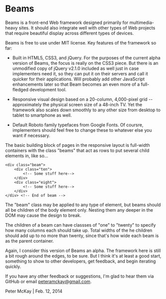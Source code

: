 Beams
=========

Beams is a front-end Web framework designed primarily for multimedia-heavy sites. It should also integrate well with other types of Web projects that require beautiful display across different types of devices. 

Beams is free to use under MIT license. Key features of the framework so far: 

- Built in HTML5, CSS3, and jQuery. For the purposes of the current alpha version of Beams, the focus is really on the CSS3 piece. But there is an unmodified copy of jQuery v2.1.0 included as well just in case implementers need it, so they can put it on their servers and call it quicker for their applications. Will probably add other JavaScript enhancements later so that Beam becomes an even more of a full-fledged development tool.

- Responsive visual design based on a 20-column, 4,000-pixel grid -- approximately the physical screen size of a 48-inch TV. Yet the framework also scales down smoothly to any other size from desktop to tablet to smartphone as well.

- Default Roboto family typefaces from Google Fonts. Of coursre, implementers should feel free to change these to whatever else you want if necessary.

The basic building block of pages in the responsive layout is full-width containers with the class "beams" that act as rows to put several child elements in, like so...

	<div class="beam">
		<div class="ten">
			<!-- Some stuff here-->
		</div>
		<div class="eight">
			<!-- Some stuff here-->
		</div>
	</div> <!-- End of beam -->

The "beam" class may be applied to any type of element, but beams should all be children of the body element only. Nesting them any deeper in the DOM may cause the design to break.

The children of a beam can have classses of "one" to "twenty" to specify how many columns each should take up. Total widths of the he children should add up to no more than twenty, since that's how wide each beam is as the parent container.

Again, I consider this version of Beams an alpha. The framework here is still a bit rough around the edges, to be sure. But I think it's at least a good start, something to show to other developers, get feedback, and begin iterating quickly.

If you have any other feedback or suggestions, I'm glad to hear them via GitHub or email peteramckay@gmail.com.

Peter McKay | Feb. 12, 2014
